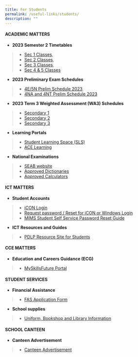 ```yaml
---
title: For Students
permalink: /useful-links/students/
description: ""
---
```

#### **ACADEMIC MATTERS**
* **2023 Semester 2 Timetables**
> * [Sec 1 Classes](/files/Useful%20Links/Students/Timetables/sec%201%20sem%202%20tt%202023.pdf),
>* [Sec 2 Classes](/files/Useful%20Links/Students/Timetables/sec%202%20sem%202%20tt%202023.pdf),
>* [Sec 3 Classes](/files/Useful%20Links/Students/Timetables/sec%203%20sem%202%20tt%202023.pdf),
>* [Sec 4 & 5 Classes](/files/Useful%20Links/Students/Timetables/sec%204&5%20sem%202%20tt%202023.pdf)

* **2023 Preliminary Exam Schedules**
>* [4E/5N Prelim Schedule 2023](/files/Useful%20Links/Students/Examinations/4e5n%20prelim%20schedule%202023.pdf),
>* [4NA and 4NT Prelim Schedule 2023](/files/Useful%20Links/Students/Examinations/4na%20and%204nt%20prelim%20schedule%202023.pdf)

* **2023 Term 3 Weighted Assessment (WA3) Schedules**
> * [Secondary 1](/files/Useful%20Links/Students/Weighted%20Assessments/wa3%20schedule%20-%20t3%20secondary%201.pdf)
> * [Secondary 2](/files/Useful%20Links/Students/Weighted%20Assessments/wa3%20schedule%20-%20t3%20secondary%202.pdf)
> * [Secondary 3](/files/Useful%20Links/Students/Weighted%20Assessments/wa3%20schedule%20-%20t3%20sec%203_updated%20on%2012%20jul.pdf)

* **Learning Portals**
> * [Student Learning Space (SLS)](https://vle.learning.moe.edu.sg/login)
> * [ACE Learning](https://www.ace-learning.com/)
* **National Examinations**
> * [SEAB website](https://www.seab.gov.sg/)
> * [Approved Dictionaries](https://www.seab.gov.sg/home/examinations/approved-dictionaries)
> * [Approved Calculators](/files/Useful%20Links/Students/Students/GuidelinesCalculators.pdf)


#### **ICT MATTERS**
* **Student Accounts**
> * [iCON Login](https://workspace.google.com/dashboard)
> * [Request password / Reset for iCON or Windows Login](https://forms.moe.edu.sg/forms/J2zrwJ)
> * [MIMS Student Self Service Password Reset Guide](/files/Useful%20Links/Students/Students/mims%20student%20self%20service%20password%20reset%20guide.pdf)
* **ICT Resources and Guides**
> * [PDLP Resource Site for Students](https://sites.google.com/moe.edu.sg/chijsjcpdlp/for-student?authuser=0)

#### **CCE MATTERS**
* **Education and Careers Guidance (ECG)**
> * [MySkillsFuture Portal](https://www.myskillsfuture.gov.sg/content/student/en/secondary.html)

#### **STUDENT SERVICES**
* **Financial Assistance**
> * [FAS Application Form](/files/Useful%20Links/Financial%20Assistance/MOE%20FAS%20Application%20Form%20Oct%202022.pdf)
* **School supplies**
> * [Uniform, Bookshop and Library Information](/useful-links/student-services/)

#### **SCHOOL CANTEEN**
* **Canteen Advertisement**
> * [Canteen Advertisement](/canteen-advertisement/)